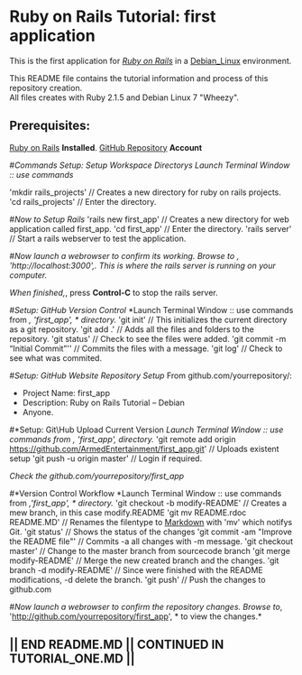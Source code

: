 Ruby on Rails Tutorial: first application
=========================================

This is the first application for [*Ruby on Rails*](http://rubyonrails.org) in a [Debian_Linux](https://www.debian.org) environment.

This README file contains the tutorial information and process of this repository creation.  
All files creates with Ruby 2.1.5 and Debian Linux 7 "Wheezy".

Prerequisites: 
--------------
[Ruby on Rails](http://rubyonrails.org) **Installed**.
[GitHub Repository](http://github.com) **Account**

#*Commands Setup: Setup Workspace Directorys*
*Launch Terminal Window :: use commands*

'mkdir rails_projects'   // Creates a new directory for ruby on rails projects.
'cd rails_projects'      // Enter the directory.

#*Now to Setup Rails*
'rails new first_app'   // Creates a new directory for web application called first_app.
'cd first_app'          // Enter the directory.
'rails server'          // Start a rails webserver to test the application.

#*Now launch a webrowser to confirm its working.*
*Browse to *, 'http://localhost:3000',*. This is where the rails server is running on your computer.*

*When finished,*, press **Control-C** to stop the rails server.

#*Setup: GitHub Version Control*
*Launch Terminal Window :: use commands from *, 'first_app', * directory.*
'git init'                          // This initializes the current directory as a git repository.
'git add .'                         // Adds all the files and folders to the repository.
'git status'                        // Check to see the files were added.
'git commit -m “Initial Commit”''   // Commits the files with a message.
'git log'                           // Check to see what was commited.

#*Setup: GitHub Website Repository Setup*
From github.com/yourrepository/:
* Project Name: first_app
* Description: Ruby on Rails Tutorial – Debian
* Anyone.

#*Setup: Git\Hub Upload Current Version
*Launch Terminal Window :: use commands from *, 'first_app',* directory.*
'git remote add origin https://github.com/ArmedEntertainment/first_app.git'   // Uploads existent setup 
'git push -u origin master'                                                   // Login if required.

*Check the github.com/yourrepository/first_app*

#*Version Control Workflow
*Launch Terminal Window :: use commands from *,'first_app', * directory.*
'git checkout -b modify-README'            // Creates a mew branch, in this case modify.README
'git mv README.rdoc README.MD'             // Renames the filentype to [Markdown](http://en.wikipedia.org/wiki/Markdown) with 'mv' which notifys Git.
'git status'                               // Shows the status of the changes
'git commit -am "Improve the README file"' // Commits -a all changes with -m message.
'git checkout master'                      // Change to the master branch from sourcecode branch
'git merge modify-README'                  // Merge the new created branch and the changes.
'git branch -d modify-README'              // Since were finished with the README modifications, -d delete the branch.
'git push'                                 // Push the changes to github.com

#*Now launch a webrowser to confirm the repository changes.*
*Browse to*, 'http://github.com/yourrepository/first_app', * to view the changes.*

|| END README.MD || CONTINUED IN TUTORIAL_ONE.MD ||
---------------------------------------------------